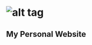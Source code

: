 ![alt tag](https://raw.github.com/dogfalo/materialize/master/images/materialize.gif)
===========
## My Personal Website
